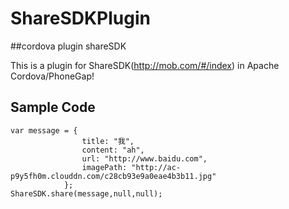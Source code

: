 ShareSDKPlugin
==============
##cordova plugin shareSDK

This is a plugin for ShareSDK(http://mob.com/#/index) in Apache Cordova/PhoneGap! 

Sample Code
------------
```
var message = {
                title: "我",
                content: "ah",
                url: "http://www.baidu.com",
                imagePath: "http://ac-p9y5fh0m.clouddn.com/c28cb93e9a0eae4b3b11.jpg"
            };
ShareSDK.share(message,null,null);
```

